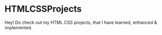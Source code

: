 # HTMLCSSProjects
Hey! Do check out my HTML CSS projects, that I have learned, enhanced &amp; implemented.

